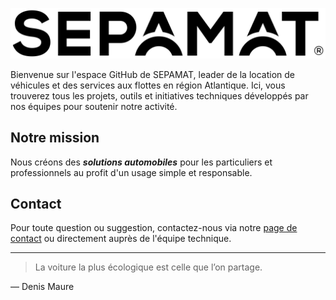 ![SEPAMAT](https://github.com/Sepamat44/.github/blob/main/images/logo.png)

Bienvenue sur l'espace GitHub de SEPAMAT, leader de la location de véhicules et des services aux flottes en région Atlantique. 
Ici, vous trouverez tous les projets, outils et initiatives techniques développés par nos équipes pour soutenir notre activité.

## Notre mission
Nous créons des ***solutions automobiles*** pour les particuliers et professionnels au profit d'un usage simple et responsable.

## Contact
Pour toute question ou suggestion, contactez-nous via notre [page de contact](https://www.sepamat.fr/contact) ou directement auprès de l'équipe technique.

---

> La voiture la plus écologique est celle que l’on partage.

— Denis Maure

